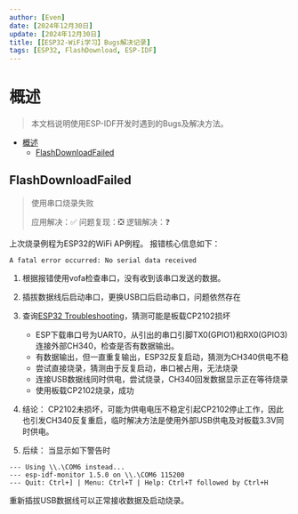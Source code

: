 ```yaml
---
author: [Even]
date: [2024年12月30日]
update: [2024年12月30日]
title: [【ESP32-WiFi学习】Bugs解决记录]
tags: [ESP32, FlashDownload, ESP-IDF]
---
```


# 概述
> 本文档说明使用ESP-IDF开发时遇到的Bugs及解决方法。

- [概述](#概述)
  - [FlashDownloadFailed](#flashdownloadfailed)

## FlashDownloadFailed
> 使用串口烧录失败
> 
> 应用解决：✅
> 问题复现：❎
> 逻辑解决：❓

上次烧录例程为ESP32的WiFi AP例程。
报错核心信息如下：
```
A fatal error occurred: No serial data received
```
1. 根据报错使用vofa检查串口，没有收到该串口发送的数据。
2. 插拔数据线后启动串口，更换USB口后启动串口，问题依然存在
3. 查询[ESP32 Troubleshooting](https://docs.espressif.com/projects/esptool/en/latest/esp32/troubleshooting.html)，猜测可能是板载CP2102损坏
    - ESP下载串口号为UART0，从引出的串口引脚TX0(GPIO1)和RX0(GPIO3)连接外部CH340，检查是否有数据输出。
    - 有数据输出，但一直重复输出，ESP32反复启动，猜测为CH340供电不稳
    - 尝试直接烧录，猜测由于反复启动，串口被占用，无法烧录
    - 连接USB数据线同时供电，尝试烧录，CH340回发数据显示正在等待烧录
    - 使用板载CP2102烧录，成功
4. 结论： CP2102未损坏，可能为供电电压不稳定引起CP2102停止工作，因此也引发CH340反复重启，临时解决方法是使用外部USB供电及对板载3.3V同时供电。


5. 后续： 当显示如下警告时

```--- Warning: GDB cannot open serial ports accessed as COMx
--- Using \\.\COM6 instead...
--- esp-idf-monitor 1.5.0 on \\.\COM6 115200
--- Quit: Ctrl+] | Menu: Ctrl+T | Help: Ctrl+T followed by Ctrl+H
```
重新插拔USB数据线可以正常接收数据及启动烧录。



